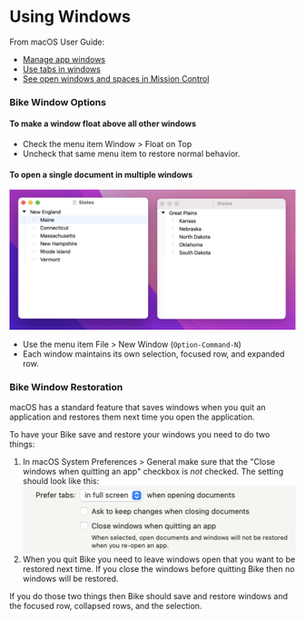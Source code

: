 # Using Windows

From macOS User Guide:

* [Manage app windows](https://support.apple.com/guide/mac-help/work-with-app-windows-mchlp2469/12.0/mac/12.0)
* [Use tabs in windows](https://support.apple.com/guide/mac-help/use-tabs-in-windows-mchla4695cce/12.0/mac/12.0)
* [See open windows and spaces in Mission Control](https://support.apple.com/guide/mac-help/open-windows-spaces-mission-control-mh35798/12.0/mac/12.0)

### Bike Window Options

#### To make a window float above all other windows

* Check the menu item Window > Float on Top
* Uncheck that same menu item to restore normal behavior.

#### To open a single document in multiple windows

![](../.gitbook/assets/windows.png)

* Use the menu item File > New Window (`Option-Command-N`)
* Each window maintains its own selection, focused row, and expanded row.

### Bike Window Restoration

macOS has a standard feature that saves windows when you quit an application and restores them next time you open the application.

To have your Bike save and restore your windows you need to do two things:

1. In macOS System Preferences > General make sure that the "Close windows when quitting an app" checkbox is _not_ checked. The setting should look like this: <img src="../.gitbook/assets/close-windows-when-quitting-app.png" alt="" data-size="line">
2. When you quit Bike you need to leave windows open that you want to be restored next time. If you close the windows before quitting Bike then no windows will be restored.

If you do those two things then Bike should save and restore windows and the focused row, collapsed rows, and the selection.
